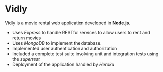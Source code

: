 # Vidly
Vidly is a movie rental web application developed in **Node.js**. 

- Uses *Express* to handle RESTful services to allow users to rent and return movies
- Uses *MongoDB* to implement the database. 
- Implemented user authentication and authorization
- Included a complete test suite involving unit and integration tests using the *supertest*
- Deployment of the application handled by *Heroku*

